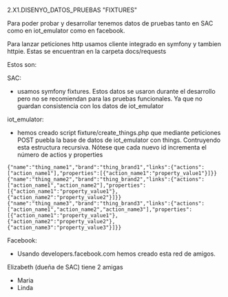 2.X1.DISENYO_DATOS_PRUEBAS "FIXTURES"

Para poder probar y desarrollar tenemos datos de pruebas tanto en SAC como en iot_emulator como en facebook. 

Para lanzar peticiones http usamos cliente integrado en symfony y tambien httpie. Estas se encuentran en la carpeta docs/requests


Estos son:

SAC: 

- usamos symfony fixtures. Estos datos se usaron durante el desarrollo pero no se recomiendan para las pruebas funcionales. Ya que no guardan consistencia con los datos de iot_emulator


iot_emulator:

- hemos creado script fixture/create_things.php que mediante peticiones POST puebla la base de datos de iot_emulator con things. Contruyendo esta estructura recursiva. Nótese que cada nuevo id incrementa el número de actios y properties

```
{"name":"thing_name1","brand":"thing_brand1","links":{"actions":["action_name1"],"properties":[{"action_name1":"property_value1"}]}}
{"name":"thing_name2","brand":"thing_brand2","links":{"actions":["action_name1","action_name2"],"properties":[{"action_name1":"property_value1"},{"action_name2":"property_value2"}]}}
{"name":"thing_name3","brand":"thing_brand3","links":{"actions":["action_name1","action_name2","action_name3"],"properties":[{"action_name1":"property_value1"},{"action_name2":"property_value2"},{"action_name3":"property_value3"}]}}
```

Facebook:

- Usando developers.facebook.com hemos creado esta red de amigos.

Elizabeth (dueña de SAC) tiene 2 amigas
- Maria
- Linda